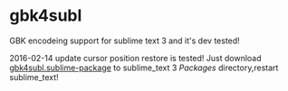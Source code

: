 gbk4subl
========

GBK encodeing support for sublime text 3 and it's dev tested!

2016-02-14 update cursor position restore is tested! 
Just download [gbk4subl.sublime-package](https://raw.githubusercontent.com/jeewood/gbk4subl/master/gbk4subl.sublime-package) to sublime_text 3 *Packages* directory,restart sublime_text!


